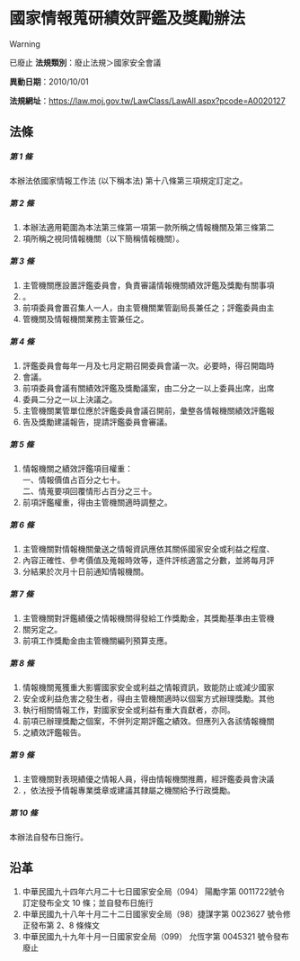 # 國家情報蒐研績效評鑑及獎勵辦法


> [!WARNING]
> 已廢止
**法規類別**：廢止法規＞國家安全會議

**異動日期**：2010/10/01  

**法規網址**：https://law.moj.gov.tw/LawClass/LawAll.aspx?pcode=A0020127



## 法條
##### 第 1 條
本辦法依國家情報工作法 (以下稱本法) 第十八條第三項規定訂定之。

##### 第 2 條
1. 本辦法適用範圍為本法第三條第一項第一款所稱之情報機關及第三條第二
1. 項所稱之視同情報機關（以下簡稱情報機關）。

##### 第 3 條
1. 主管機關應設置評鑑委員會，負責審議情報機關績效評鑑及獎勵有關事項
1. 。
1. 前項委員會置召集人一人，由主管機關業管副局長兼任之；評鑑委員由主
1. 管機關及情報機關業務主管兼任之。

##### 第 4 條
1. 評鑑委員會每年一月及七月定期召開委員會議一次。必要時，得召開臨時
1. 會議。
1. 前項委員會議有關績效評鑑及獎勵議案，由二分之一以上委員出席，出席
1. 委員二分之一以上決議之。
1. 主管機關業管單位應於評鑑委員會議召開前，彙整各情報機關績效評鑑報
1. 告及獎勵建議報告，提請評鑑委員會審議。

##### 第 5 條
1. 情報機關之績效評鑑項目權重：  
一、情報價值占百分之七十。  
二、情蒐要項回覆情形占百分之三十。
1. 前項評鑑權重，得由主管機關適時調整之。

##### 第 6 條
1. 主管機關對情報機關彙送之情報資訊應依其關係國家安全或利益之程度、
1. 內容正確性、參考價值及蒐報時效等，逐件評核適當之分數，並將每月評
1. 分結果於次月十日前通知情報機關。

##### 第 7 條
1. 主管機關對評鑑績優之情報機關得發給工作獎勵金，其獎勵基準由主管機
1. 關另定之。
1. 前項工作獎勵金由主管機關編列預算支應。

##### 第 8 條
1. 情報機關蒐獲重大影響國家安全或利益之情報資訊，致能防止或減少國家
1. 安全或利益危害之發生者，得由主管機關適時以個案方式辦理獎勵。其他
1. 執行相關情報工作，對國家安全或利益有重大貢獻者，亦同。
1. 前項已辦理獎勵之個案，不併列定期評鑑之績效。但應列入各該情報機關
1. 之績效評鑑報告。

##### 第 9 條
1. 主管機關對表現績優之情報人員，得由情報機關推薦，經評鑑委員會決議
1. ，依法授予情報專業獎章或建議其隸屬之機關給予行政獎勵。

##### 第 10 條
本辦法自發布日施行。

## 沿革
1. 中華民國九十四年六月二十七日國家安全局（094） 陽勵字第 0011722號令訂定發布全文 10 條；並自發布日施行
1. 中華民國九十八年十月二十二日國家安全局（98）捷謀字第 0023627  號令修正發布第 2、8 條條文
1. 中華民國九十九年十月一日國家安全局（099） 允恆字第 0045321  號令發布廢止
